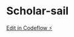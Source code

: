 # Scholar-sail

[Edit in Codeflow ⚡️](https://stackblitz.com/~/github.com/AlhassanMariam/Scholar-sail)